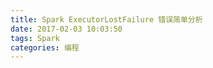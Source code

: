 ```yaml
---
title: Spark ExecutorLostFailure 错误简单分析
date: 2017-02-03 10:03:50
tags: Spark
categories: 编程
---
```

